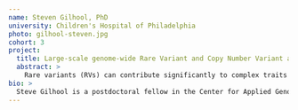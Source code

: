 ```yaml
---
name: Steven Gilhool, PhD
university: Children's Hospital of Philadelphia
photo: gilhool-steven.jpg
cohort: 3
project:
  title: Large-scale genome-wide Rare Variant and Copy Number Variant analyses of asthmatics across diverse populations
  abstract: >
    Rare variants (RVs) can contribute significantly to complex traits such as asthma, and are often population-specific. Copy number variants (CNVs), too, can be highly penetrant. Yet, most genome-wide association studies (GWASs) to date have probed common single-nucleotide variants in cohorts of primarily European descent. I will address these issues by building genome-wide RV and CNV analysis pipelines on the Terra platform, and analyzing a set of racially diverse cohorts. I will also investigate the effect of obesity, which is often comorbid with asthma and, like asthma, impacts certain underrepresented populations disproportionately. This project will be well-powered to identify genes harboring novel variants that impact asthma heritability. In future work, our findings can be validated biologically to design precision medicine-based treatments.
bio: >
  Steve Gilhool is a postdoctoral fellow in the Center for Applied Genomics at the Children’s Hospital of Philadelphia. He earned his PhD in astrophysics, analyzing large data sets in order to measure properties of stars and better understand their structure and evolution. His current research centers on developing and applying machine learning techniques in order to extract useful information from medical records and genomic data. Through his work, he hopes to make a lasting contribution to the field of precision medicine. Steve enjoys spending time with his family and listening to audiobooks.
---
```

